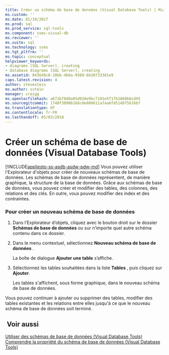 ```yaml
---
title: Créer un schéma de base de données (Visual Database Tools) | Microsoft Docs
ms.custom: ''
ms.date: 01/19/2017
ms.prod: sql
ms.prod_service: sql-tools
ms.component: ssms-visual-db
ms.reviewer: ''
ms.suite: sql
ms.technology: ssms
ms.tgt_pltfrm: ''
ms.topic: conceptual
helpviewer_keywords:
- diagrams [SQL Server], creating
- database diagrams [SQL Server], creating
ms.assetid: 843649c0-10bb-4b6a-9369-6b10733381e9
caps.latest.revision: 4
author: stevestein
ms.author: sstein
manager: craigg
ms.openlocfilehash: a672bf8d0a05d928e9bc7101e5f1fb2860b8cd95
ms.sourcegitcommit: 1740f3090b168c0e809611a7aa6fd514075616bf
ms.translationtype: HT
ms.contentlocale: fr-FR
ms.lasthandoff: 05/03/2018
---
```

# <a name="create-a-new-database-diagram-visual-database-tools"></a>Créer un schéma de base de données (Visual Database Tools)
[!INCLUDE[appliesto-ss-asdb-asdw-pdw-md](../../includes/appliesto-ss-asdb-asdw-pdw-md.md)]
Vous pouvez utiliser l'Explorateur d'objets pour créer de nouveaux schémas de base de données. Les schémas de base de données représentent, de manière graphique, la structure de la base de données. Grâce aux schémas de base de données, vous pouvez créer et modifier des tables, des colonnes, des relations et des clés. En outre, vous pouvez modifier des index et des contraintes.  
  
### <a name="to-create-a-new-database-diagram"></a>Pour créer un nouveau schéma de base de données  
  
1.  Dans l’Explorateur d’objets, cliquez avec le bouton droit sur le dossier **Schémas de base de données** ou sur n’importe quel autre schéma contenu dans ce dossier.  
  
2.  Dans le menu contextuel, sélectionnez **Nouveau schéma de base de données** .  
  
    La boîte de dialogue **Ajouter une table** s’affiche.  
  
3.  Sélectionnez les tables souhaitées dans la liste **Tables** , puis cliquez sur **Ajouter**.  
  
    Les tables s'affichent, sous forme graphique, dans le nouveau schéma de base de données.  
  
Vous pouvez continuer à ajouter ou supprimer des tables, modifier des tables existantes et les relations entre elles jusqu'à ce que le nouveau schéma de base de données soit terminé.  
  
## <a name="see-also"></a> Voir aussi  
[Utiliser des schémas de base de données &#40;Visual Database Tools&#41;](../../ssms/visual-db-tools/work-with-database-diagrams-visual-database-tools.md)  
[Comprendre la propriété du schéma de base de données &#40;Visual Database Tools&#41;](../../ssms/visual-db-tools/understand-database-diagram-ownership-visual-database-tools.md)  
  
